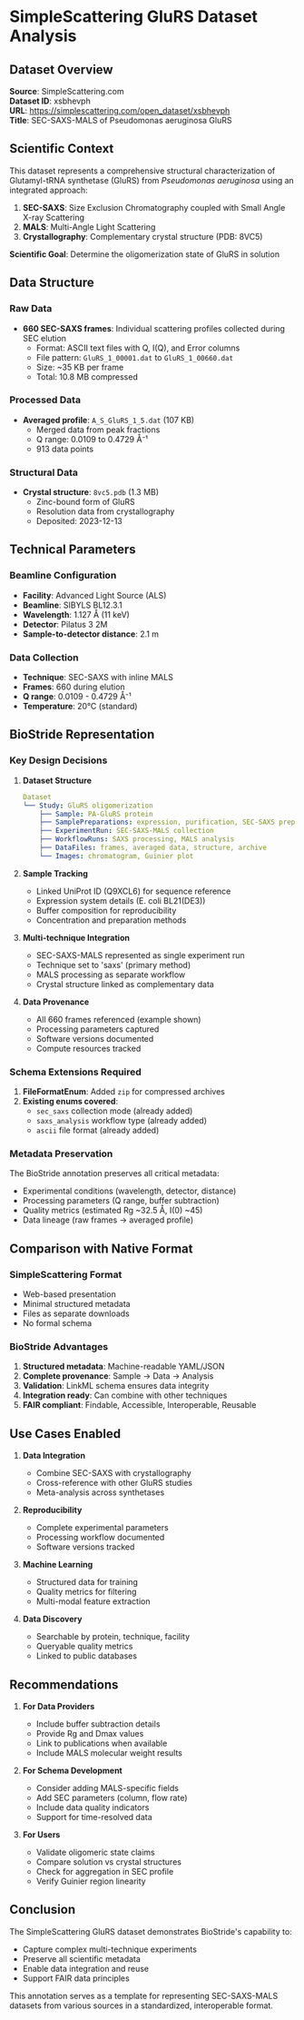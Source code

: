 # SimpleScattering GluRS Dataset Analysis

## Dataset Overview

**Source**: SimpleScattering.com  
**Dataset ID**: xsbhevph  
**URL**: https://simplescattering.com/open_dataset/xsbhevph  
**Title**: SEC-SAXS-MALS of Pseudomonas aeruginosa GluRS  

## Scientific Context

This dataset represents a comprehensive structural characterization of Glutamyl-tRNA synthetase (GluRS) from *Pseudomonas aeruginosa* using an integrated approach:

1. **SEC-SAXS**: Size Exclusion Chromatography coupled with Small Angle X-ray Scattering
2. **MALS**: Multi-Angle Light Scattering  
3. **Crystallography**: Complementary crystal structure (PDB: 8VC5)

**Scientific Goal**: Determine the oligomerization state of GluRS in solution

## Data Structure

### Raw Data
- **660 SEC-SAXS frames**: Individual scattering profiles collected during SEC elution
  - Format: ASCII text files with Q, I(Q), and Error columns
  - File pattern: `GluRS_1_00001.dat` to `GluRS_1_00660.dat`
  - Size: ~35 KB per frame
  - Total: 10.8 MB compressed

### Processed Data
- **Averaged profile**: `A_S_GluRS_1_5.dat` (107 KB)
  - Merged data from peak fractions
  - Q range: 0.0109 to 0.4729 Å⁻¹
  - 913 data points

### Structural Data
- **Crystal structure**: `8vc5.pdb` (1.3 MB)
  - Zinc-bound form of GluRS
  - Resolution data from crystallography
  - Deposited: 2023-12-13

## Technical Parameters

### Beamline Configuration
- **Facility**: Advanced Light Source (ALS)
- **Beamline**: SIBYLS BL12.3.1
- **Wavelength**: 1.127 Å (11 keV)
- **Detector**: Pilatus 3 2M
- **Sample-to-detector distance**: 2.1 m

### Data Collection
- **Technique**: SEC-SAXS with inline MALS
- **Frames**: 660 during elution
- **Q range**: 0.0109 - 0.4729 Å⁻¹
- **Temperature**: 20°C (standard)

## BioStride Representation

### Key Design Decisions

1. **Dataset Structure**
   ```yaml
   Dataset
   └── Study: GluRS oligomerization
       ├── Sample: PA-GluRS protein
       ├── SamplePreparations: expression, purification, SEC-SAXS prep
       ├── ExperimentRun: SEC-SAXS-MALS collection
       ├── WorkflowRuns: SAXS processing, MALS analysis
       ├── DataFiles: frames, averaged data, structure, archive
       └── Images: chromatogram, Guinier plot
   ```

2. **Sample Tracking**
   - Linked UniProt ID (Q9XCL6) for sequence reference
   - Expression system details (E. coli BL21(DE3))
   - Buffer composition for reproducibility
   - Concentration and preparation methods

3. **Multi-technique Integration**
   - SEC-SAXS-MALS represented as single experiment run
   - Technique set to 'saxs' (primary method)
   - MALS processing as separate workflow
   - Crystal structure linked as complementary data

4. **Data Provenance**
   - All 660 frames referenced (example shown)
   - Processing parameters captured
   - Software versions documented
   - Compute resources tracked

### Schema Extensions Required

1. **FileFormatEnum**: Added `zip` for compressed archives
2. **Existing enums covered**:
   - `sec_saxs` collection mode (already added)
   - `saxs_analysis` workflow type (already added)
   - `ascii` file format (already added)

### Metadata Preservation

The BioStride annotation preserves all critical metadata:
- Experimental conditions (wavelength, detector, distance)
- Processing parameters (Q range, buffer subtraction)
- Quality metrics (estimated Rg ~32.5 Å, I(0) ~45)
- Data lineage (raw frames → averaged profile)

## Comparison with Native Format

### SimpleScattering Format
- Web-based presentation
- Minimal structured metadata
- Files as separate downloads
- No formal schema

### BioStride Advantages
1. **Structured metadata**: Machine-readable YAML/JSON
2. **Complete provenance**: Sample → Data → Analysis
3. **Validation**: LinkML schema ensures data integrity
4. **Integration ready**: Can combine with other techniques
5. **FAIR compliant**: Findable, Accessible, Interoperable, Reusable

## Use Cases Enabled

1. **Data Integration**
   - Combine SEC-SAXS with crystallography
   - Cross-reference with other GluRS studies
   - Meta-analysis across synthetases

2. **Reproducibility**
   - Complete experimental parameters
   - Processing workflow documented
   - Software versions tracked

3. **Machine Learning**
   - Structured data for training
   - Quality metrics for filtering
   - Multi-modal feature extraction

4. **Data Discovery**
   - Searchable by protein, technique, facility
   - Queryable quality metrics
   - Linked to public databases

## Recommendations

1. **For Data Providers**
   - Include buffer subtraction details
   - Provide Rg and Dmax values
   - Link to publications when available
   - Include MALS molecular weight results

2. **For Schema Development**
   - Consider adding MALS-specific fields
   - Add SEC parameters (column, flow rate)
   - Include data quality indicators
   - Support for time-resolved data

3. **For Users**
   - Validate oligomeric state claims
   - Compare solution vs crystal structures
   - Check for aggregation in SEC profile
   - Verify Guinier region linearity

## Conclusion

The SimpleScattering GluRS dataset demonstrates BioStride's capability to:
- Capture complex multi-technique experiments
- Preserve all scientific metadata
- Enable data integration and reuse
- Support FAIR data principles

This annotation serves as a template for representing SEC-SAXS-MALS datasets from various sources in a standardized, interoperable format.